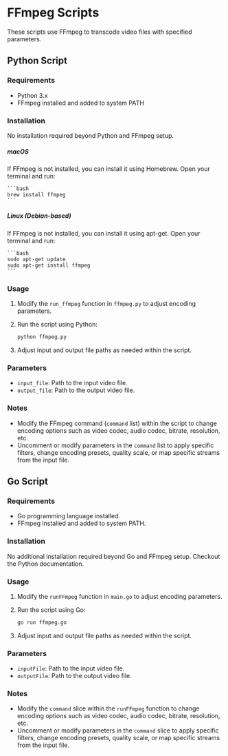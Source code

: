 # FFmpeg Scripts

These scripts use FFmpeg to transcode video files with specified parameters.

## Python Script

### Requirements

- Python 3.x
- FFmpeg installed and added to system PATH

### Installation

No installation required beyond Python and FFmpeg setup.


##### macOS

If FFmpeg is not installed, you can install it using Homebrew. Open your terminal and run:

    ```bash
    brew install ffmpeg
    ```

##### Linux (Debian-based)

If FFmpeg is not installed, you can install it using apt-get. Open your terminal and run:

    ```bash
    sudo apt-get update
    sudo apt-get install ffmpeg
    ```

### Usage

1. Modify the `run_ffmpeg` function in `ffmpeg.py` to adjust encoding parameters.
2. Run the script using Python:

    ```bash
    python ffmpeg.py
    ```

3. Adjust input and output file paths as needed within the script.


### Parameters

- `input_file`: Path to the input video file.
- `output_file`: Path to the output video file.

### Notes

- Modify the FFmpeg command (`command` list) within the script to change encoding options such as video codec, audio codec, bitrate, resolution, etc.
- Uncomment or modify parameters in the `command` list to apply specific filters, change encoding presets, quality scale, or map specific streams from the input file.

## Go Script

### Requirements

- Go programming language installed.
- FFmpeg installed and added to system PATH.

### Installation

No additional installation required beyond Go and FFmpeg setup. Checkout the Python documentation.

### Usage

1. Modify the `runFFmpeg` function in `main.go` to adjust encoding parameters.
2. Run the script using Go:

    ```bash
    go run ffmpeg.go
    ```

3. Adjust input and output file paths as needed within the script.

### Parameters

- `inputFile`: Path to the input video file.
- `outputFile`: Path to the output video file.

### Notes

- Modify the `command` slice within the `runFFmpeg` function to change encoding options such as video codec, audio codec, bitrate, resolution, etc.
- Uncomment or modify parameters in the `command` slice to apply specific filters, change encoding presets, quality scale, or map specific streams from the input file.


